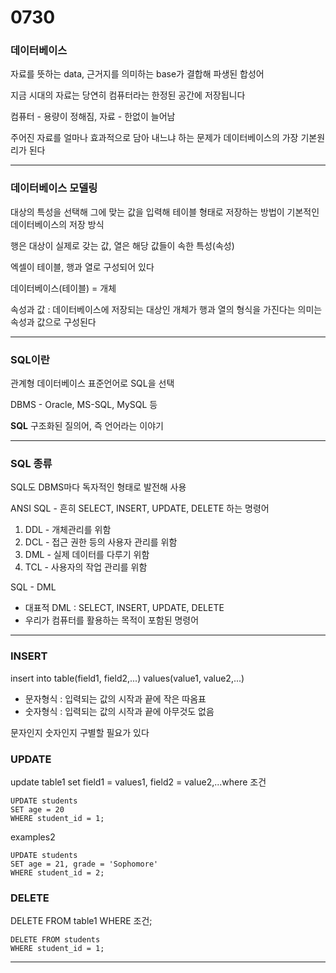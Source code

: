 # 0730

### 데이터베이스 

자료를 뜻하는 data, 근거지를 의미하는 base가 결합해 파생된 합성어

지금 시대의 자료는 당연히 컴퓨터라는 한정된 공간에 저장됩니다

컴퓨터 - 용량이 정해짐, 자료 - 한없이 늘어남

주어진 자료를 얼마나 효과적으로 담아 내느냐 하는 문제가 데이터베이스의 가장 기본원리가 된다

***
### 데이터베이스 모델링

대상의 특성을 선택해 그에 맞는 값을 입력해 테이블 형태로 저장하는 방법이 기본적인 데이터베이스의 저장 방식

행은 대상이 실제로 갖는 값, 열은 해당 값들이 속한 특성(속성) 

엑셀이 테이블, 행과 열로 구성되어 있다 

데이터베이스(테이블) = 개체

속성과 값 : 데이터베이스에 저장되는 대상인 개체가 행과 열의 형식을 가진다는 의미는 속성과 값으로 구성된다
***
### SQL이란

관계형 데이터베이스 표준언어로 SQL을 선택

DBMS - Oracle, MS-SQL, MySQL 등

**SQL** 구조화된 질의어, 즉 언어라는 이야기
***
### SQL 종류
SQL도 DBMS마다 독자적인 형태로 발전해 사용

ANSI SQL - 흔히 SELECT, INSERT, UPDATE, DELETE 하는 명령어
1. DDL - 개체관리를 위함
2. DCL - 접근 권한 등의 사용자 관리를 위함
3. DML - 실제 데이터를 다루기 위함
4. TCL - 사용자의 작업 관리를 위함

SQL - DML
- 대표적 DML : SELECT, INSERT, UPDATE, DELETE
- 우리가 컴퓨터를 활용하는 목적이 포함된 명령어
***
### INSERT
insert into table(field1, field2,...) values(value1, value2,...)

- 문자형식 : 입력되는 값의 시작과 끝에 작은 따옴표 
- 숫자형식 : 입력되는 값의 시작과 끝에 아무것도 없음

문자인지 숫자인지 구별할 필요가 있다

### UPDATE
update table1 set field1 = values1, field2 = value2,...where 조건

```
UPDATE students
SET age = 20
WHERE student_id = 1;
```

examples2 
```
UPDATE students
SET age = 21, grade = 'Sophomore'
WHERE student_id = 2;
```
### DELETE 
DELETE FROM table1 WHERE 조건;

```
DELETE FROM students
WHERE student_id = 1;
```
***
